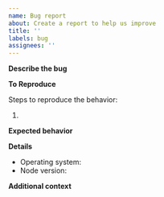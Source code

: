 ```yaml
---
name: Bug report
about: Create a report to help us improve
title: ''
labels: bug
assignees: ''
---
```


**Describe the bug**

<!-- A clear and concise description of what the bug is. -->

**To Reproduce**

Steps to reproduce the behavior:

1.

**Expected behavior**

<!-- A clear and concise description of what you expected to happen. -->

**Details**

- Operating system:
- Node version:

**Additional context**

<!-- Add any other context about the problem here. -->
